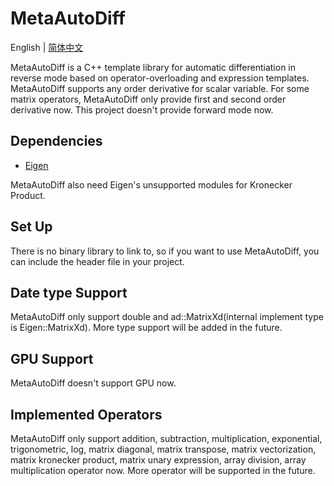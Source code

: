 # MetaAutoDiff

English | [简体中文](./README_cn.md)

MetaAutoDiff is a C++ template library for automatic differentiation in reverse mode based on operator-overloading and expression templates. MetaAutoDiff supports any order derivative for scalar variable. For some matrix operators, MetaAutoDiff only provide first and second order derivative now. This project doesn't provide forward mode now.

## Dependencies
- [Eigen](http://eigen.tuxfamily.org/index.php?title=Main_Page)

MetaAutoDiff also need Eigen's unsupported modules for Kronecker Product.

## Set Up
There is no binary library to link to, so if you want to use MetaAutoDiff, you can include the header file in your project.

## Date type Support
MetaAutoDiff only support double and ad::MatrixXd(internal implement type is Eigen::MatrixXd). More type support will be added in the future.

## GPU Support
MetaAutoDiff doesn't support GPU now.

## Implemented Operators
MetaAutoDiff only support addition, subtraction, multiplication, exponential, trigonometric, log, matrix diagonal, matrix transpose, matrix vectorization, matrix kronecker product, matrix unary expression, array division, array multiplication operator now. More operator will be supported in the future.

